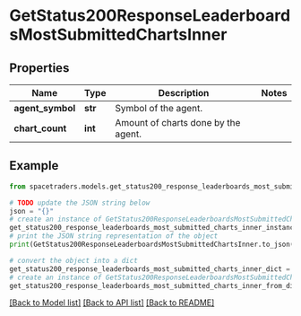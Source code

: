 # GetStatus200ResponseLeaderboardsMostSubmittedChartsInner


## Properties

Name | Type | Description | Notes
------------ | ------------- | ------------- | -------------
**agent_symbol** | **str** | Symbol of the agent. | 
**chart_count** | **int** | Amount of charts done by the agent. | 

## Example

```python
from spacetraders.models.get_status200_response_leaderboards_most_submitted_charts_inner import GetStatus200ResponseLeaderboardsMostSubmittedChartsInner

# TODO update the JSON string below
json = "{}"
# create an instance of GetStatus200ResponseLeaderboardsMostSubmittedChartsInner from a JSON string
get_status200_response_leaderboards_most_submitted_charts_inner_instance = GetStatus200ResponseLeaderboardsMostSubmittedChartsInner.from_json(json)
# print the JSON string representation of the object
print(GetStatus200ResponseLeaderboardsMostSubmittedChartsInner.to_json())

# convert the object into a dict
get_status200_response_leaderboards_most_submitted_charts_inner_dict = get_status200_response_leaderboards_most_submitted_charts_inner_instance.to_dict()
# create an instance of GetStatus200ResponseLeaderboardsMostSubmittedChartsInner from a dict
get_status200_response_leaderboards_most_submitted_charts_inner_from_dict = GetStatus200ResponseLeaderboardsMostSubmittedChartsInner.from_dict(get_status200_response_leaderboards_most_submitted_charts_inner_dict)
```
[[Back to Model list]](../README.md#documentation-for-models) [[Back to API list]](../README.md#documentation-for-api-endpoints) [[Back to README]](../README.md)


